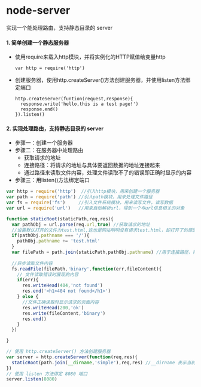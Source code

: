 # node-server
实现一个能处理路由，支持静态目录的 server
#### 1. 简单创建一个静态服务器
- 使用require来载入http模块，并将实例化的HTTP赋值给变量http
  
  `var http = require('http')`
- 创建服务器，使用http.createServer()方法创建服务器，并使用listen方法绑定端口
   ```
   http.createServer(funtion(request,response){
     response.write('hello,this is a test page!')
     response.end()
   }).listen()
   ```

 #### 2. 实现处理路由，支持静态目录的 server
- 步骤一：创建一个服务器
- 步骤二：在服务器中处理路由
    - 获取请求的地址
    - 连接路径：将请求的地址与具体要返回数据的地址连接起来
    - 通过路径来读取文件内容，处理文件读取不了的错误即正确时显示的内容
- 步骤三：用listen()方法绑定端口

```javascript
var http = require('http')  //引入http模块，用来创建一个服务器
var path = require('path') //引入path模块，用来处理文件路径
var fs = require('fs')     //引入文件系统模块，用来读写文件，读写数据
var url = require('url')   //用来自动解析url，得到一个与url信息相关的对象

function staticRoot(staticPath,req,res){
  var pathObj = url.parse(req.url,true) //获取请求的地址
  //设置默认打开的文件为test.html,这也是网站明明没有请求test.html，却打开了的原因
  if(pathObj.pathname === '/'){
    pathObj.pathname += 'test.html'
  }
  var filePath = path.join(staticPath,pathObj.pathname) //用于连接路径，得到所请求文件的具体路径
  
  //异步读取文件内容
  fs.readFile(filePath,'binary',function(err,fileContent){
    // 文件读取错误时展现的内容
    if(err){
      res.writeHead(404,'not found')
      res.end('<h1>404 not found</h1>')
    } else {
      //文件正确读取时显示请求的页面内容
      res.writeHead(200,'ok')
      res.write(fileContent,'binary')
      res.end()
    }
  })

}

// 使用 http.createServer() 方法创建服务器
var server = http.createServer(function(req,res){
  staticRoot(path.join(__dirname,'simple'),req,res) //__dirname 表示当前执行脚本所在的目录
})
// 使用 listen 方法绑定 8080 端口
server.listen(8080)
```